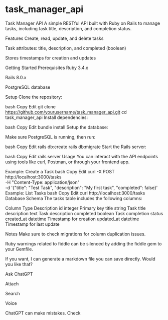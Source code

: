 # task_manager_api
Task Manager API
A simple RESTful API built with Ruby on Rails to manage tasks, including task title, description, and completion status.

Features
Create, read, update, and delete tasks

Task attributes: title, description, and completed (boolean)

Stores timestamps for creation and updates

Getting Started
Prerequisites
Ruby 3.4.x

Rails 8.0.x

PostgreSQL database

Setup
Clone the repository:

bash
Copy
Edit
git clone https://github.com/yourusername/task_manager_api.git
cd task_manager_api
Install dependencies:

bash
Copy
Edit
bundle install
Setup the database:

Make sure PostgreSQL is running, then run:

bash
Copy
Edit
rails db:create
rails db:migrate
Start the Rails server:

bash
Copy
Edit
rails server
Usage
You can interact with the API endpoints using tools like curl, Postman, or through your frontend app.

Example: Create a Task
bash
Copy
Edit
curl -X POST http://localhost:3000/tasks \
-H "Content-Type: application/json" \
-d '{"title": "Test Task", "description": "My first task", "completed": false}'
Example: List Tasks
bash
Copy
Edit
curl http://localhost:3000/tasks
Database Schema
The tasks table includes the following columns:

Column	Type	Description
id	integer	Primary key
title	string	Task title
description	text	Task description
completed	boolean	Task completion status
created_at	datetime	Timestamp for creation
updated_at	datetime	Timestamp for last update

Notes
Make sure to check migrations for column duplication issues.

Ruby warnings related to fiddle can be silenced by adding the fiddle gem to your Gemfile.

If you want, I can generate a markdown file you can save directly. Would you like that?




Ask ChatGPT


Attach

Search

Voice

ChatGPT can make mistakes. Check 
